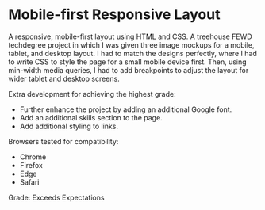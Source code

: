 # Mobile-first Responsive Layout

A responsive, mobile-first layout using HTML and CSS. A treehouse FEWD techdegree project in which I was given three image mockups for a mobile, tablet, and desktop layout. I had to match the designs perfectly, where I had to write CSS to style the page for a small mobile device first. Then, using min-width media queries, I had to add breakpoints to adjust the layout for wider tablet and desktop screens.

Extra development for achieving the highest grade:
- Further enhance the project by adding an additional Google font.
- Add an additional skills section to the page.
- Add additional styling to links.

Browsers tested for compatibility:
- Chrome
- Firefox
- Edge
- Safari

Grade: Exceeds Expectations
